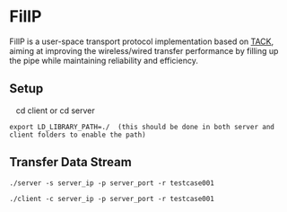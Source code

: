# FillP

FillP is a user-space transport protocol implementation based on [TACK](https://dl.acm.org/doi/abs/10.1145/3387514.3405850), aiming at improving the wireless/wired transfer performance by filling up the pipe while maintaining reliability and efficiency.

## Setup

    cd client   or    cd server

    export LD_LIBRARY_PATH=./  (this should be done in both server and client folders to enable the path)



## Transfer Data Stream

    ./server -s server_ip -p server_port -r testcase001

    ./client -c server_ip -p server_port -r testcase001
